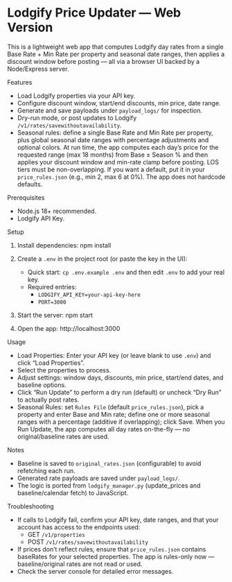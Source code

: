 Lodgify Price Updater — Web Version
===================================

This is a lightweight web app that computes Lodgify day rates from a single Base Rate + Min Rate per property and seasonal date ranges, then applies a discount window before posting — all via a browser UI backed by a Node/Express server.

Features
- Load Lodgify properties via your API key.
- Configure discount window, start/end discounts, min price, date range.
- Generate and save payloads under `payload_logs/` for inspection.
- Dry-run mode, or post updates to Lodgify `/v1/rates/savewithoutavailability`.
- Seasonal rules: define a single Base Rate and Min Rate per property, plus global seasonal date ranges with percentage adjustments and optional colors. At run time, the app computes each day’s price for the requested range (max 18 months) from Base ± Season % and then applies your discount window and min-rate clamp before posting. LOS tiers must be non-overlapping. If you want a default, put it in your `price_rules.json` (e.g., min 2, max 6 at 0%). The app does not hardcode defaults.

Prerequisites
- Node.js 18+ recommended.
- Lodgify API Key.

Setup
1. Install dependencies:
   npm install

2. Create a `.env` in the project root (or paste the key in the UI):
   - Quick start: `cp .env.example .env` and then edit `.env` to add your real key.
   - Required entries:
     - `LODGIFY_API_KEY=your-api-key-here`
     - `PORT=3000`

3. Start the server:
   npm start

4. Open the app:
   http://localhost:3000

Usage
- Load Properties: Enter your API key (or leave blank to use `.env`) and click “Load Properties”.
- Select the properties to process.
- Adjust settings: window days, discounts, min price, start/end dates, and baseline options.
- Click “Run Update” to perform a dry run (default) or uncheck “Dry Run” to actually post rates.
- Seasonal Rules: set `Rules File` (default `price_rules.json`), pick a property and enter Base and Min rate; define one or more seasonal ranges with a percentage (additive if overlapping); click Save. When you Run Update, the app computes all day rates on-the-fly — no original/baseline rates are used.

Notes
- Baseline is saved to `original_rates.json` (configurable) to avoid refetching each run.
- Generated rate payloads are saved under `payload_logs/`.
- The logic is ported from `lodgify_manager.py` (update_prices and baseline/calendar fetch) to JavaScript.

Troubleshooting
- If calls to Lodgify fail, confirm your API key, date ranges, and that your account has access to the endpoints used:
  - GET `/v1/properties`
  - POST `/v1/rates/savewithoutavailability`
- If prices don’t reflect rules, ensure that `price_rules.json` contains baseRates for your selected properties. The app is rules-only now — baseline/original rates are not read or used.
- Check the server console for detailed error messages.
